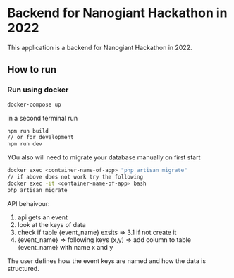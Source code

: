 # Backend for Nanogiant Hackathon in 2022

This application is a backend for Nanogiant Hackathon in 2022.

## How to run

### Run using docker

```bash
docker-compose up
```

in a second terminal run

```bash
npm run build
// or for development
npm run dev
```

YOu also will need to migrate your database manually on first start

```bash
docker exec <container-name-of-app> "php artisan migrate"
// if above does not work try the following
docker exec -it <container-name-of-app> bash
php artisan migrate
```

API behaivour:

1. api gets an event
2. look at the keys of data
3. check if table {event_name} exsits => 3.1 if not create it
4. {event_name} => following keys (x,y) => add column to table {event_name} with name x and y

The user defines how the event keys are named and how the data is structured.
